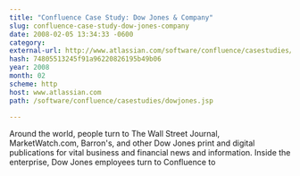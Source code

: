 ```yaml
---
title: "Confluence Case Study: Dow Jones & Company"
slug: confluence-case-study-dow-jones-company
date: 2008-02-05 13:34:33 -0600
category: 
external-url: http://www.atlassian.com/software/confluence/casestudies/dowjones.jsp
hash: 74805513245f91a96220826195b49b06
year: 2008
month: 02
scheme: http
host: www.atlassian.com
path: /software/confluence/casestudies/dowjones.jsp

---
```


Around the world, people turn to The Wall Street Journal, MarketWatch.com, Barron's, and other Dow Jones print and digital publications for vital business and financial news and information. Inside the enterprise, Dow Jones employees turn to Confluence to
